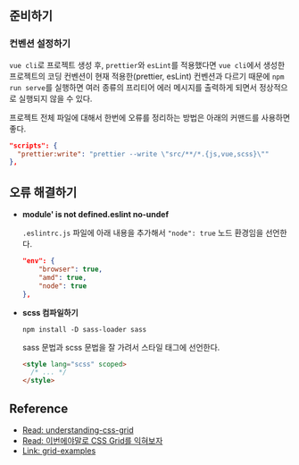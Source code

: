 ## 준비하기

### 컨벤션 설정하기

`vue cli`로 프로젝트 생성 후, `prettier`와 `esLint`를 적용했다면 `vue cli`에서 생성한 프로젝트의 코딩 컨벤션이 현재 적용한(prettier, esLint) 컨벤션과 다르기 때문에 `npm run serve`를 실행하면 여러 종류의 프리티어 에러 메시지를 출력하게 되면서 정상적으로 실행되지 않을 수 있다.

프로젝트 전체 파일에 대해서 한번에 오류를 정리하는 방법은 아래의 커맨드를 사용하면 좋다.

```json
"scripts": {
  "prettier:write": "prettier --write \"src/**/*.{js,vue,scss}\""
},
```

## 오류 해결하기

- **module' is not defined.eslint no-undef**

  `.eslintrc.js` 파일에 아래 내용을 추가해서 `"node": true` 노드 환경임을 선언한다.

  ```json
  "env": {
      "browser": true,
      "amd": true,
      "node": true
  },
  ```

- **scss 컴파일하기**

  ```
  npm install -D sass-loader sass
  ```

  sass 문법과 scss 문법을 잘 가려서 스타일 태그에 선언한다.

  ```html
  <style lang="scss" scoped>
    /* ... */
  </style>
  ```

## Reference

- [Read: understanding-css-grid](https://medium.com/sketch-app-sources/understanding-css-grid-ce92b7aa67cb)
- [Read: 이번에야말로 CSS Grid를 익혀보자](https://studiomeal.com/archives/533)
- [Link: grid-examples](https://gridbyexample.com/examples/)
